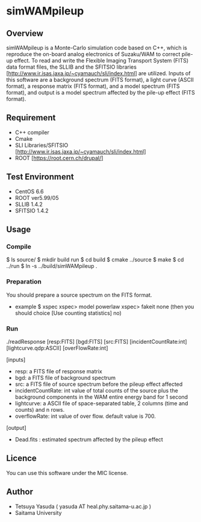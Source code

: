 # simWAMpileup

## Overview
simWAMpileup is a Monte-Carlo simulation code based on C++, which is reproduce the on-board analog electronics of Suzaku/WAM to correct pile-up effect.
To read and write the Flexible Imaging Transport System (FITS) data format files, the SLLIB and the SFITSIO libraries [http://www.ir.isas.jaxa.jp/~cyamauch/sli/index.html] are utilized.
Inputs of this software are a background spectrum (FITS format), a light curve (ASCII format), a response matrix (FITS format), and a model spectrum (FITS format), and output is a model spectrum affected by the pile-up effect (FITS format).

## Requirement
- C++ compiler
- Cmake
- SLI Libraries/SFITSIO [http://www.ir.isas.jaxa.jp/~cyamauch/sli/index.html]
- ROOT [https://root.cern.ch/drupal/]

## Test Environment
- CentOS 6.6
- ROOT ver5.99/05
- SLLIB 1.4.2
- SFITSIO 1.4.2

## Usage
### Compile
$ ls
source/
$ mkdir build run
$ cd build 
$ cmake ../source
$ make
$ cd ../run
$ ln -s ../build/simWAMpileup .


### Preparation
You should prepare a source spectrum on the FITS format.
- example
  $ xspec
  xspec> model powerlaw
  xspec> fakeit none
  (then you should choice [Use counting statistics] no)

### Run
./readResponse [resp:FITS] [bgd:FITS] [src:FITS] [incidentCountRate:int] [lightcurve.qdp:ASCII] [overFlowRate:int]

[inputs]
- resp: a FITS file of response matrix 
- bgd:  a FITS file of background spectrum
- src:  a FITS file of source spectrum before the pileup effect affected
- incidentCountRate: int value of total counts of the source plus the background components in the WAM entire energy band for 1 second
- lightcurve: a ASCII file of space-separated table, 2 columns (time and counts) and n rows.
- overflowRate: int value of over flow. default value is 700.

[output]
- Dead.fits : estimated spectrum affected by the pileup effect


## Licence
You can use this software under the MIC license.

## Author
- Tetsuya Yasuda ( yasuda AT heal.phy.saitama-u.ac.jp )
- Saitama University 
